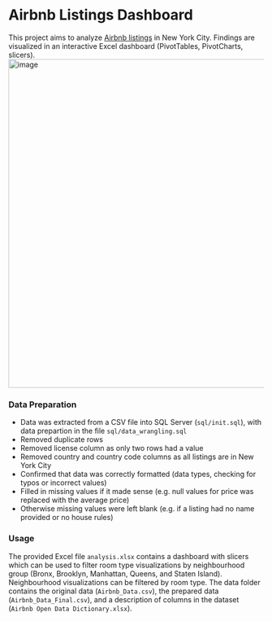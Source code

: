 # Airbnb Listings Dashboard
This project aims to analyze <a href="https://www.kaggle.com/datasets/arianazmoudeh/airbnbopendata">Airbnb listings</a> in New York City. Findings are visualized in an 
interactive Excel dashboard (PivotTables, PivotCharts, slicers). <br>
<img width="1497" height="646" alt="image" src="https://github.com/user-attachments/assets/34a47812-1c1a-4469-a676-cbb7732f7b7e" />

### Data Preparation
- Data was extracted from a CSV file into SQL Server (<code>sql/init.sql</code>), with data prepartion in the file <code>sql/data_wrangling.sql</code>
- Removed duplicate rows
- Removed license column as only two rows had a value
- Removed country and country code columns as all listings are in New York City
- Confirmed that data was correctly formatted (data types, checking for typos or incorrect values)
- Filled in missing values if it made sense (e.g. null values for price was replaced with the average price)
- Otherwise missing values were left blank (e.g. if a listing had no name provided or no house rules)

### Usage
The provided Excel file <code>analysis.xlsx</code> contains a dashboard with slicers which can be used to filter room type visualizations by
neighbourhood group (Bronx, Brooklyn, Manhattan, Queens, and Staten Island). Neighbourhood visualizations can be filtered by room type.
The data folder contains the original data (<code>Airbnb_Data.csv</code>), the prepared data (<code>Airbnb_Data_Final.csv</code>), and a description 
of columns in the dataset (<code>Airbnb Open Data Dictionary.xlsx</code>).
